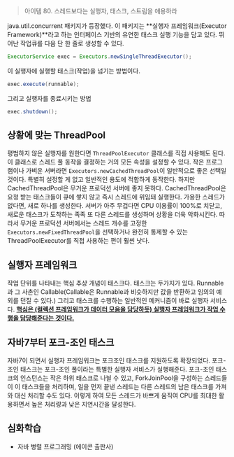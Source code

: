 > 아이템 80. 스레드보다는 실행자, 태스크, 스트림을 애용하라 

java.util.concurrent 패키지가 등장했다. 이 패키지는 **실행자 프레임워크(Executor Framework)**라고 하는 인터페이스 기반의 유연한 태스크 실행 기능을 담고 있다. 뛰어난 작업큐를 다음 단 한 줄로 생성할 수 있다.

```java
ExecutorService exec = Executors.newSingleThreadExecutor();
```

이 실행자에 실행할 태스크(작업)을 넘기는 방법이다.

```java
exec.execute(runnable);
```

그리고 실행자를 종료시키는 방법

```java
exec.shutdown();
```



## 상황에 맞는 ThreadPool

평범하지 않은 실행자를 원한다면 `ThreadPoolExecutor` 클래스를 직접 사용해도 된다. 이 클래스로 스레드 풀 동작을 결정하는 거의 모든 속성을 설정할 수 있다. 작은 프로그램이나 가벼운 서버라면 `Executors.newCachedThreadPool`이 일반적으로 좋은 선택일 것이다. 특별히 설정할 게 없고 일반적인 용도에 적합하게 동작한다. 하지만 CachedThreadPool은 무거운 프로덕션 서버에 좋지 못하다. CachedThreadPool은 요청 받는 태스크들이 큐에 쌓지 않고 즉시 스레드에 위임돼 실행한다. 가용한 스레드가 없다면, 새로 하나를 생성한다. 서버가 아주 무겁다면 CPU 이용률이 100%로 치닫고, 새로운 태스크가 도착하는 족족 또 다른 스레드를 생성하며 상황을 더욱 악화시킨다. 따라서 무거운 프로덕션 서버에서는 스레드 개수를 고정한 `Executors.newFixedThreadPool`을 선택하거나 완전히 통제할 수 있는 ThreadPoolExecutor를 직접 사용하는 편이 훨씬 낫다. 



## 실행자 프레임워크

작업 단위를 나타내는 핵심 추상 개념이 태스크다. 태스크는 두가지가 있다. Runnable과 그 사촌인 Callable(Callable은 Runnable과 비슷하지만 값을 반환하고 임의의 예외를 던질 수 있다.) 그리고 태스크를 수행하는 일반적인 메커니즘이 바로 실행자 서비스다.  **<u>핵심은 (컬렉션 프레임워크가 데이터 모음을 담당하듯) 실행자 프레임워크가 작업 수행을 담당해준다는 것이다.</u>**



## 자바7부터 포크-조인 태스크

자바7이 되면서 실행자 프레임워크는 포크조인 태스크를 지원하도록 확장되었다. 포크-조인 태스크는 포크-조인 풀이라는 특별한 실행자 서비스가 실행해준다. 포크-조인 태스크의 인스턴스는 작은 하위 태스크로 나뉠 수 있고, ForkJoinPool을 구성하는 스레드들이 이 태스크들을 처리하며, 일을 먼저 끝낸 스레드는 다른 스레드의 남은 태스크를 가져와 대신 처리할 수도 있다. 이렇게 하여 모든 스레드가 바쁘게 움직여 CPU를 최대한 활용하면서 높은 처리량과 낮은 지연시간을 달성한다. 



## **심화학습**

- 자바 병렬 프로그래밍 (에이콘 출판사)

